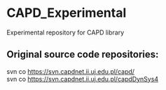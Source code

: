 # CAPD_Experimental
Experimental repository for CAPD library

## Original source code repositories:

svn co https://svn.capdnet.ii.uj.edu.pl/capd/  
svn co https://svn.capdnet.ii.uj.edu.pl/capdDynSys4
